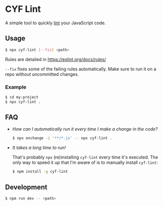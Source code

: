# CYF Lint

A simple tool to quickly [lint](<https://en.wikipedia.org/wiki/Lint_(software)>)
your JavaScript code.

## Usage

```bash
$ npx cyf-lint [--fix] <path>
```

Rules are detailed in https://eslint.org/docs/rules/

`--fix` fixes some of the failing rules automatically. Make sure to run it on a
repo without uncommitted changes.

### Example

```bash
$ cd my-project
$ npx cyf-lint .
```

## FAQ

- _How can I automatically run it every time I make a change in the code?_

  ```bash
  $ npx onchange -i '**/*.js' -- npx cyf-lint .
  ```

- _It takes a long time to run!_

  That's probably `npx` (re)installing `cyf-lint` every time it's executed. The
  only way to speed it up that I'm aware of is to manually install `cyf-lint`:

  ```bash
  $ npm install -g cyf-lint
  ```

## Development

```bash
$ npm run dev -- <path>
```
